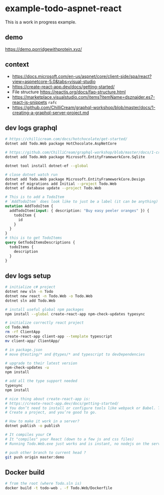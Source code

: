 # example-todo-aspnet-react

This is a work in progress example.

## demo

https://demo.porridgewithprotein.xyz/

## context

- https://docs.microsoft.com/en-us/aspnet/core/client-side/spa/react?view=aspnetcore-5.0&tabs=visual-studio
- https://create-react-app.dev/docs/getting-started/
- File structure https://reactjs.org/docs/faq-structure.html
- https://marketplace.visualstudio.com/items?itemName=dsznajder.es7-react-js-snippets `rafc`
- https://github.com/ChilliCream/graphql-workshop/blob/master/docs/1-creating-a-graphql-server-project.md

## dev logs graphql

```bash
# https://chillicream.com/docs/hotchocolate/get-started/
dotnet add Todo.Web package HotChocolate.AspNetCore

# https://github.com/ChilliCream/graphql-workshop/blob/master/docs/1-creating-a-graphql-server-project.md
dotnet add Todo.Web package Microsoft.EntityFrameworkCore.Sqlite

dotnet tool install dotnet-ef --global

# close dotnet watch run
dotnet add Todo.Web package Microsoft.EntityFrameworkCore.Design
dotnet ef migrations add Initial --project Todo.Web
dotnet ef database update --project Todo.Web
```

```graphql
# This is to add a TodoItem
# `AddTodoItem` does look like to just be a label (it can be anything)
mutation AddTodoItem {
  addTodoItem(input: { description: "Buy easy peeler oranges" }) {
    todoItem {
      id
    }
  }
}
# this is to get TodoItems
query GetTodoItemsDescriptions {
  todoItems {
    description
  }
}
```

## dev logs setup

```bash
# initialize c# project
dotnet new sln -n Todo
dotnet new react -n Todo.Web -o Todo.Web
dotnet sln add Todo.Web

# install useful global npm packages
npm install --global create-react-app npm-check-updates typesync

# initialize correctly react project
cd Todo.Web
rm -rf ClientApp
create-react-app client-app --template typescript
mv client-app/ ClientApp/

# in package.json
# move @testing/* and @types/* and typescript to devDependencies

# upgrade to their latest version
npm-check-updates -u
npm install

# add all the type support needed
typesync
npm install

# nice thing about create-react-app is:
# https://create-react-app.dev/docs/getting-started/
# You don’t need to install or configure tools like webpack or Babel. They are preconfigured and hidden so that you can focus on the code.
# Create a project, and you’re good to go.

# How to make it work in a server?
dotnet publish -o publish

# It compiles your C#
# It "compiles" your React (down to a few js and css files)
# Running Todo.Web.exe just works and is instant, no nodejs on the server

# push other branch to current head ?
git push origin master:demo
```

## Docker build

```bash
# from the root (where Todo.sln is)
docker build -t todo-web . -f Todo.Web/Dockerfile
```
